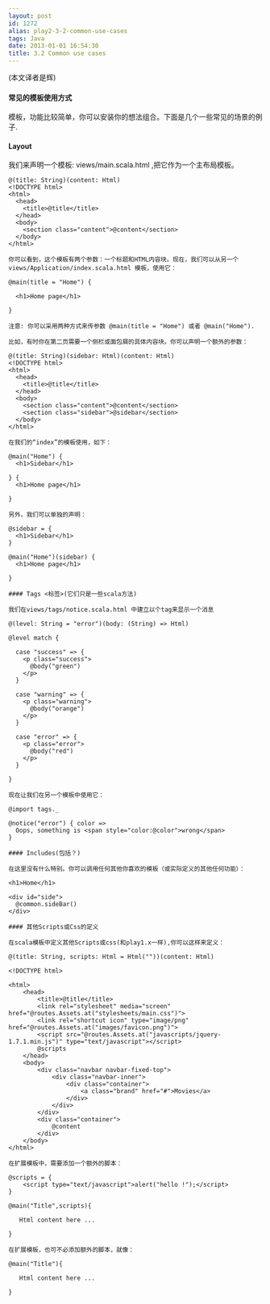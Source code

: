 ```yaml
---
layout: post
id: 1272
alias: play2-3-2-common-use-cases
tags: Java
date: 2013-01-01 16:54:30
title: 3.2 Common use cases
---
```


(本文译者是辉)

#### 常见的模板使用方式

模板，功能比较简单，你可以安装你的想法组合。下面是几个一些常见的场景的例子.

#### Layout

我们来声明一个模板: views/main.scala.html ,把它作为一个主布局模板。

    @(title: String)(content: Html)
    <!DOCTYPE html>
    <html>
      <head>
        <title>@title</title>
      </head>
      <body>
        <section class="content">@content</section>
      </body>
    </html>

    你可以看到，这个模板有两个参数：一个标题和HTML内容块。现在，我们可以从另一个views/Application/index.scala.html 模板，使用它：

    @main(title = "Home") {

      <h1>Home page</h1>

    }

    注意: 你可以采用两种方式来传参数 @main(title = "Home") 或者 @main("Home").

    比如，有时你在第二页需要一个侧栏或面包屑的具体内容块。你可以声明一个额外的参数：

    @(title: String)(sidebar: Html)(content: Html)
    <!DOCTYPE html>
    <html>
      <head>
        <title>@title</title>
      </head>
      <body>
        <section class="content">@content</section>
        <section class="sidebar">@sidebar</section>
      </body>
    </html>

    在我们的“index”的模板使用，如下：

    @main("Home") {
      <h1>Sidebar</h1>

    } {
      <h1>Home page</h1>

    }

    另外，我们可以单独的声明：

    @sidebar = {
      <h1>Sidebar</h1>
    }

    @main("Home")(sidebar) {
      <h1>Home page</h1>

    }

    #### Tags <标签>(它们只是一些scala方法)

    我们在views/tags/notice.scala.html 中建立以个tag来显示一个消息

    @(level: String = "error")(body: (String) => Html)

    @level match {

      case "success" => {
        <p class="success">
          @body("green")
        </p>
      }

      case "warning" => {
        <p class="warning">
          @body("orange")
        </p>
      }

      case "error" => {
        <p class="error">
          @body("red")
        </p>
      }

    }

    现在让我们在另一个模板中使用它：

    @import tags._

    @notice("error") { color =>
      Oops, something is <span style="color:@color">wrong</span>
    }

    #### Includes(包括？)

    在这里没有什么特别。你可以调用任何其他你喜欢的模板（或实际定义的其他任何功能）：

    <h1>Home</h1>

    <div id="side">
      @common.sideBar()
    </div>

    #### 其他Scripts或Css的定义

    在scala模板中定义其他Scripts或css(和play1.x一样),你可以这样来定义：

    @(title: String, scripts: Html = Html(""))(content: Html)

    <!DOCTYPE html>

    <html>
        <head>
            <title>@title</title>
            <link rel="stylesheet" media="screen" href="@routes.Assets.at("stylesheets/main.css")">
            <link rel="shortcut icon" type="image/png" href="@routes.Assets.at("images/favicon.png")">
            <script src="@routes.Assets.at("javascripts/jquery-1.7.1.min.js")" type="text/javascript"></script>
            @scripts
        </head>
        <body>
            <div class="navbar navbar-fixed-top">
                <div class="navbar-inner">
                    <div class="container">
                        <a class="brand" href="#">Movies</a>
                    </div>
                </div>
            </div>
            <div class="container">
                @content
            </div>
        </body>
    </html>

    在扩展模板中，需要添加一个额外的脚本：

    @scripts = {
        <script type="text/javascript">alert("hello !");</script>
    }

    @main("Title",scripts){

       Html content here ...

    }

    在扩展模板，也可不必添加额外的脚本，就像：

    @main("Title"){

       Html content here ...

    }
